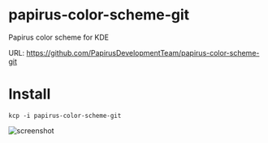 papirus-color-scheme-git
==================
Papirus color scheme for KDE

URL: https://github.com/PapirusDevelopmentTeam/papirus-color-scheme-git

# Install
```
kcp -i papirus-color-scheme-git
```

![screenshot](https://raw.githubusercontent.com/varlesh/papirus-suite/f4e4a1160ebd3e64da6463de871cca7706a279c5/papirus-kde.png)

